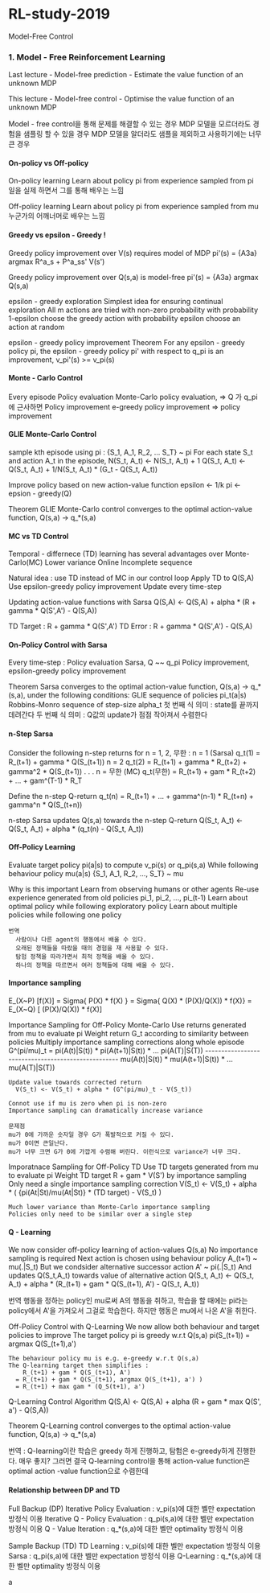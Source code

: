 # RL-study-2019

Model-Free Control

### 1. Model - Free Reinforcement Learning

  Last lecture
    - Model-free prediction
    - Estimate the value function of an unknown MDP

  This lecture
    - Model-free control
    - Optimise the value function of an unknown MDP

  Model - free control을 통해 문제를 해결할 수 있는 경우
    MDP 모델을 모르더라도 경험을 샘플링 할 수 있을 경우
    MDP 모델을 알더라도 샘플을 제외하고 사용하기에는 너무 큰 경우

#### On-policy vs Off-policy

  On-policy learning
    Learn about policy pi from experience sampled from pi
    일을 실제 하면서 그를 통해 배우는 느낌

  Off-policy learning
    Learn about policy pi from experience sampled from mu
    누군가의 어깨너머로 배우는 느낌

#### Greedy vs epsilon - Greedy !

  Greedy policy improvement over V(s) requires model of MDP
    pi'(s) = {A3a} argmax R^a_s + P^a_ss' V(s')

  Greedy policy improvement over Q(s,a) is model-free
    pi'(s) = {A3a} argmax Q(s,a)

  epsilon - greedy exploration
    Simplest idea for ensuring continual exploration
    All m actions are tried with non-zero probability
    with probability 1-epsilon choose the greedy action
    with probability epsilon choose an action at random

  epsilon - greedy policy improvement
    Theorem
      For any epsilon - greedy policy pi, the epsilon - greedy policy pi' with respect to q_pi is an improvement, v_pi'(s) >= v_pi(s)

#### Monte - Carlo Control

  Every episode
    Policy evaluation Monte-Carlo policy evaluation, => Q 가 q_pi에 근사하면
    Policy improvement e-greedy policy improvement   => policy improvement

#### GLIE Monte-Carlo Control

  sample kth episode using pi : {S_1, A_1, R_2, ... S_T} ~ pi
  For each state S_t and action A_t in the episode,
    N(S_t, A_t) <- N(S_t, A_t) + 1
    Q(S_t, A_t) <- Q(S_t, A_t) + 1/N(S_t, A_t) * (G_t - Q(S_t, A_t))

  Improve policy based on new action-value function
    epsilon <- 1/k
    pi <- epsion - greedy(Q)

  Theorem
    GLIE Monte-Carlo control converges to the optimal action-value function,
    Q(s,a) -> q_*(s,a)

#### MC vs TD Control

  Temporal - differnece (TD) learning has several advantages over Monte-Carlo(MC)
    Lower variance
    Online
    Incomplete sequence

  Natural idea : use TD instead of MC in our control loop
    Apply TD to Q(S,A)
    Use epsilon-greedy policy improvement
    Update every time-step

  Updating action-value functions with Sarsa
    Q(S,A) <- Q(S,A) + alpha * (R + gamma * Q(S',A') - Q(S,A))

  TD Target : R + gamma * Q(S',A')
  TD Error  : R + gamma * Q(S',A') - Q(S,A)

#### On-Policy Control with Sarsa

  Every time-step :
    Policy evaluation Sarsa, Q ~~ q_pi
    Policy improvement, epsilon-greedy policy improvement

  Theorem
    Sarsa converges to the optimal action-value function,
    Q(s,a) -> q_*(s,a), under the following conditions:
      GLIE sequence of policies pi_t(a|s)
      Robbins-Monro sequence of step-size alpha_t
        첫 번째 식 의미 : state를 끝까지 데려간다
        두 번째 식 의미 : Q값의 update가 점점 작아져서 수렴한다

#### n-Step Sarsa

  Consider the following n-step returns for n = 1, 2, 무한 :
    n = 1   (Sarsa) q_t(1) = R_(t+1) + gamma * Q(S_(t+1))
    n = 2           q_t(2) = R_(t+1) + gamma * R_(t+2) + gamma^2 * Q(S_(t+1))
      .
      .
      .
    n = 무한  (MC)  q_t(무한) = R_(t+1) + gam * R_(t+2) + ... + gam^(T-1) * R_T

  Define the n-step Q-return
    q_t(n) = R_(t+1) + ... + gamma^(n-1) * R_(t+n) + gamma^n * Q(S_(t+n))

  n-step Sarsa updates Q(s,a) towards the n-step Q-return
    Q(S_t, A_t) <- Q(S_t, A_t) + alpha * (q_t(n) - Q(S_t, A_t))

#### Off-Policy Learning

  Evaluate target policy pi(a|s) to compute v_pi(s) or q_pi(s,a)
  While following behaviour policy mu(a|s)
    {S_1, A_1, R_2, ..., S_T} ~ mu

  Why is this important
    Learn from observing humans or other agents
    Re-use experience generated from old policies pi_1, pi_2, ..., pi_(t-1)
    Learn about optimal policy while following exploratory policy
    Learn about multiple policies while following one policy

    번역
      사람이나 다른 agent의 행동에서 배울 수 있다.
      오래된 정책들을 따랐을 때의 경험을 재 사용할 수 있다.
      탐험 정책을 따라가면서 최적 정책을 배울 수 있다.
      하나의 정책을 따르면서 여러 정책들에 대해 배울 수 있다.

#### Importance sampling

  E_(X~P) [f(X)] = Sigma{ P(X) * f(X) }
                 = Sigma{ Q(X) * (P(X)/Q(X)) * f(X)}
                 = E_(X~Q) [ (P(X)/Q(X)) * f(X)]

  Importance Sampling for Off-Policy Monte-Carlo
    Use returns generated from mu to evaluate pi
    Weight return G_t according to similarity between policies
    Multiply importance sampling corrections along whole episode
      G^(pi/mu)_t = pi(A(t)|S(t)) * pi(A(t+1)|S(t)) * ... pi(A(T)|S(T))
                    ---------------------------------------------------
                    mu(A(t)|S(t)) * mu(A(t+1)|S(t)) * ... mu(A(T)|S(T))

    Update value towards corrected return
      V(S_t) <- V(S_t) + alpha * (G^(pi/mu)_t - V(S_t))

    Connot use if mu is zero when pi is non-zero
    Importance sampling can dramatically increase variance

    문제점
    mu가 0에 가까운 숫자일 경우 G가 폭발적으로 커질 수 있다.
    mu가 0이면 큰일난다.
    mu가 너무 크면 G가 0에 가깝게 수렴해 버린다. 이런식으로 variance가 너무 크다.

  Imporatnace Sampling for Off-Policy TD
    Use TD targets generated from mu to evaluate pi
    Weight TD target R + gam * V(S') by importance sampling
    Only need a single importance sampling correction
      V(S_t) <- V(S_t) + alpha * ( {pi(At|St)/mu(At|St)} * (TD target) - V(S_t) )

    Much lower variance than Monte-Carlo importance sampling
    Policies only need to be similar over a single step

#### Q - Learning

  We now consider off-policy learning of action-values Q(s,a)
  No importance sampling is required
  Next action is chosen using behaviour policy A_(t+1) ~ mu(.|S_t)
  But we condsider alternative successor action A' ~ pi(.|S_t)
  And updates Q(S_t,A_t) towards value of alternative action
    Q(S_t, A_t) <- Q(S_t, A_t) + alpha * (R_(t+1) + gam * Q(S_(t+1), A') - Q(S_t, A_t))

  번역
    행동을 정하는 policy인 mu로써 A의 행동을 취하고,
    학습을 할 때에는 pi라는 policy에서 A'을 가져오서 그걸로 학습한다.
    하지만 행동은 mu에서 나온 A'을 취한다.

  Off-Policy Control with Q-Learning
    We now allow both behaviour and target policies to improve
    The target policy pi is greedy w.r.t Q(s,a)
      pi(S_(t+1)) = argmax Q(S_(t+1),a')

    The behaviour policy mu is e.g. e-greedy w.r.t Q(s,a)
    The Q-learning target then simplifies :
        R_(t+1) + gam * Q(S_(t+1), A')
      = R_(t+1) + gam * Q(S_(t+1), argmax Q(S_(t+1), a') )
      = R_(t+1) + max gam * (Q_S(t+1), a')

  Q-Learning Control Algorithm
    Q(S,A) <- Q(S,A) + alpha (R + gam * max Q(S', a') - Q(S,A))

  Theorem
    Q-Learning control converges to the optimal action-value function,
    Q(s,a) -> q_*(s,a)

  번역 : Q-learning이란 학습은 greedy 하게 진행하고, 탐험은 e-greedy하게 진행한다.
  매우 좋지? 그러면 결국 Q-learning control을 통해 action-value function은 optimal action -value function으로 수렴한데

#### Relationship between DP and TD

  Full Backup (DP)
    Iterative Policy Evaluation     : v_pi(s)에 대한 벨만 expectation 방정식 이용
    Iterative Q - Policy Evaluation : q_pi(s,a)에 대한 벨만 expectation 방정식 이용
    Q - Value Iteration             : q_*(s,a)에 대한 벨만 optimality 방정식 이용

  Sample Backup (TD)
    TD Learning : v_pi(s)에 대한 벨만 expectation 방정식 이용
    Sarsa       : q_pi(s,a)에 대한 벨만 expectation 방정식 이용
    Q-Learning  : q_*(s,a)에 대한 벨만 optimality 방정식 이용























a
